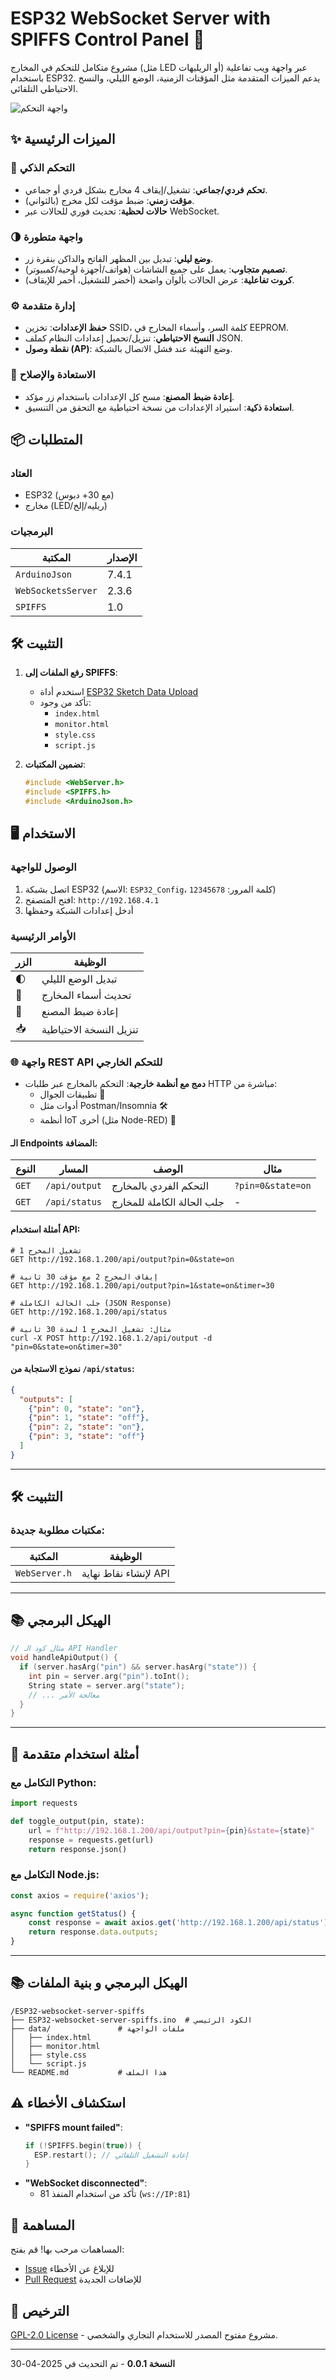 
# ESP32 WebSocket Server with SPIFFS Control Panel 🚀

مشروع متكامل للتحكم في المخارج (مثل LED أو الريليهات) عبر واجهة ويب تفاعلية باستخدام ESP32. يدعم الميزات المتقدمة مثل المؤقتات الزمنية، الوضع الليلي، والنسخ الاحتياطي التلقائي.

![واجهة التحكم](https://via.placeholder.com/800x400.png?text=Control+Panel+Preview)

## ✨ الميزات الرئيسية

### 🔌 التحكم الذكي
- **تحكم فردي/جماعي**: تشغيل/إيقاف 4 مخارج بشكل فردي أو جماعي.
- **مؤقت زمني**: ضبط مؤقت لكل مخرج (بالثواني).
- **حالات لحظية**: تحديث فوري للحالات عبر WebSocket.

### 🌗 واجهة متطورة
- **وضع ليلي**: تبديل بين المظهر الفاتح والداكن بنقرة زر.
- **تصميم متجاوب**: يعمل على جميع الشاشات (هواتف/أجهزة لوحية/كمبيوتر).
- **كروت تفاعلية**: عرض الحالات بألوان واضحة (أخضر للتشغيل، أحمر للإيقاف).

### ⚙️ إدارة متقدمة
- **حفظ الإعدادات**: تخزين SSID، كلمة السر، وأسماء المخارج في EEPROM.
- **النسخ الاحتياطي**: تنزيل/تحميل إعدادات النظام كملف JSON.
- **نقطة وصول (AP)**: وضع التهيئة عند فشل الاتصال بالشبكة.

### 🔄 الاستعادة والإصلاح
- **إعادة ضبط المصنع**: مسح كل الإعدادات باستخدام زر مؤكد.
- **استعادة ذكية**: استيراد الإعدادات من نسخة احتياطية مع التحقق من التنسيق.

## 📦 المتطلبات

### العتاد
- ESP32 (مع 30+ دبوس)
- مخارج (LED/ريليه/إلخ)

### البرمجيات
| المكتبة | الإصدار |
|---------|---------|
| `ArduinoJson` | 7.4.1 |
| `WebSocketsServer` | 2.3.6 |
| `SPIFFS` | 1.0 |

## 🛠️ التثبيت

1. **رفع الملفات إلى SPIFFS**:
   - استخدم أداة [ESP32 Sketch Data Upload](https://github.com/me-no-dev/arduino-esp32fs-plugin)
   - تأكد من وجود:
     - `index.html`
     - `monitor.html` 
     - `style.css`
     - `script.js`

2. **تضمين المكتبات**:
   ```cpp
   #include <WebServer.h>
   #include <SPIFFS.h>
   #include <ArduinoJson.h>
   ```

## 🖥️ الاستخدام

### الوصول للواجهة
1. اتصل بشبكة ESP32 (الاسم: `ESP32_Config`، كلمة المرور: `12345678`)
2. افتح المتصفح: `http://192.168.4.1`
3. أدخل إعدادات الشبكة وحفظها

### الأوامر الرئيسية
| الزر | الوظيفة |
|------|---------|
| 🌓 | تبديل الوضع الليلي |
| 🔄 | تحديث أسماء المخارج |
| 🧨 | إعادة ضبط المصنع |
| 📥 | تنزيل النسخة الاحتياطية |


### 🌐 واجهة REST API للتحكم الخارجي
- **دمج مع أنظمة خارجية**: التحكم بالمخارج عبر طلبات HTTP مباشرة من:
  - تطبيقات الجوال 📱
  - أدوات مثل Postman/Insomnia 🛠️
  - أنظمة IoT أخرى (مثل Node-RED) 🤖

#### الـ Endpoints المضافة:
| النوع | المسار | الوصف | مثال |
|-------|---------|---------|-------|
| `GET` | `/api/output` | التحكم الفردي بالمخارج | `?pin=0&state=on` |
| `GET` | `/api/status` | جلب الحالة الكاملة للمخارج | - |

#### أمثلة استخدام API:
```http
# تشغيل المخرج 1
GET http://192.168.1.200/api/output?pin=0&state=on

# إيقاف المخرج 2 مع مؤقت 30 ثانية
GET http://192.168.1.200/api/output?pin=1&state=on&timer=30

# جلب الحالة الكاملة (JSON Response)
GET http://192.168.1.200/api/status
 
# مثال: تشغيل المخرج 1 لمدة 30 ثانية
curl -X POST http://192.168.1.2/api/output -d "pin=0&state=on&timer=30"

```

#### نموذج الاستجابة من `/api/status`:
```json
{
  "outputs": [
    {"pin": 0, "state": "on"},
    {"pin": 1, "state": "off"},
    {"pin": 2, "state": "on"},
    {"pin": 3, "state": "off"}
  ]
}
```

---

## 🛠️ التثبيت 

### مكتبات مطلوبة جديدة:
| المكتبة | الوظيفة |
|---------|---------|
| `WebServer.h` | لإنشاء نقاط نهاية API |

---

## 📚 الهيكل البرمجي

```cpp
// مثال كود الـ API Handler
void handleApiOutput() {
  if (server.hasArg("pin") && server.hasArg("state")) {
    int pin = server.arg("pin").toInt();
    String state = server.arg("state");
    // ... معالجة الأمر
  }
}
```

---

## 🔄 أمثلة استخدام متقدمة

### التكامل مع Python:
```python
import requests

def toggle_output(pin, state):
    url = f"http://192.168.1.200/api/output?pin={pin}&state={state}"
    response = requests.get(url)
    return response.json()
```

### التكامل مع Node.js:
```javascript
const axios = require('axios');

async function getStatus() {
    const response = await axios.get('http://192.168.1.200/api/status');
    return response.data.outputs;
}
```

---

## 📚 الهيكل البرمجي و بنية الملفات

```
/ESP32-websocket-server-spiffs
├── ESP32-websocket-server-spiffs.ino  # الكود الرئيسي
├── data/               # ملفات الواجهة
│   ├── index.html
│   ├── monitor.html
│   ├── style.css
│   └── script.js
└── README.md           # هذا الملف
```

## ⚠️ استكشاف الأخطاء

- **"SPIFFS mount failed"**:
  ```cpp
  if (!SPIFFS.begin(true)) {
    ESP.restart(); // إعادة التشغيل التلقائي
  }
  ```
- **"WebSocket disconnected"**:
  - تأكد من استخدام المنفذ 81 (`ws://IP:81`)

## 🤝 المساهمة
المساهمات مرحب بها! قم بفتح:
- [Issue](https://github.com/kutaibaa-akraa/ESP32-websocket-server-spiffs/issues) للإبلاغ عن الأخطاء
- [Pull Request](https://github.com/kutaibaa-akraa/ESP32-websocket-server-spiffs/pulls) للإضافات الجديدة

## 📜 الترخيص
[GPL-2.0 License](LICENSE) - مشروع مفتوح المصدر للاستخدام التجاري والشخصي.

---

**النسخة 0.0.1** - تم التحديث في 2025-04-30  

